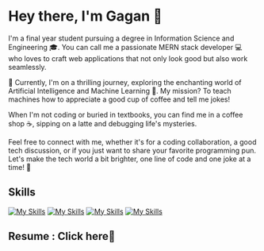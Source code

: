# Hey there, I'm Gagan 👋


I'm a final year student pursuing a degree in Information Science and Engineering 🎓. You can call me a passionate MERN stack developer 💻 who loves to craft web applications that not only look good but also work seamlessly.

🌱 Currently, I'm on a thrilling journey, exploring the enchanting world of Artificial Intelligence and Machine Learning 🤖. My mission? To teach machines how to appreciate a good cup of coffee and tell me jokes!

When I'm not coding or buried in textbooks, you can find me in a coffee shop ☕, sipping on a latte and debugging life's mysteries.

Feel free to connect with me, whether it's for a coding collaboration, a good tech discussion, or if you just want to share your favorite programming pun. Let's make the tech world a bit brighter, one line of code and one joke at a time! 🚀

## Skills
[![My Skills](https://skillicons.dev/icons?i=java,python,html,js,css&perline=10)](https://skillicons.dev)
[![My Skills](https://skillicons.dev/icons?i=mongo,express,react,nodejs,tailwind,bootstrap,django,flask,&perline=10)](https://skillicons.dev)
[![My Skills](https://skillicons.dev/icons?i=sqlite,mysql,git,jenkins,docker,&perline=10)](https://skillicons.dev)
[![My Skills](https://skillicons.dev/icons?i=vscode,eclipse,postman,netlify,&perline=10)](https://skillicons.dev)

## Resume : Click here🔗
